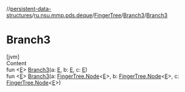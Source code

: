 //[persistent-data-structures](../../../index.md)/[ru.nsu.mmp.pds.deque](../../index.md)/[FingerTree](../index.md)/[Branch3](index.md)/[Branch3](-branch3.md)



# Branch3  
[jvm]  
Content  
fun <[E](index.md)> [Branch3](-branch3.md)(a: [E](index.md), b: [E](index.md), c: [E](index.md))  
fun <[E](index.md)> [Branch3](-branch3.md)(a: [FingerTree.Node](../-node/index.md)<[E](index.md)>, b: [FingerTree.Node](../-node/index.md)<[E](index.md)>, c: [FingerTree.Node](../-node/index.md)<[E](index.md)>)  



